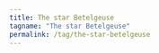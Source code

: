 ```yaml
---
title: The star Betelgeuse
tagname: "The star Betelgeuse"
permalink: /tag/the-star-betelgeuse
---
```

